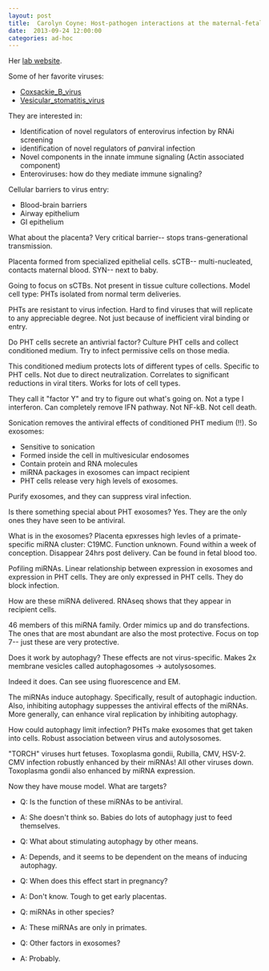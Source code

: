 ```yaml
---
layout: post
title:  Carolyn Coyne: Host-pathogen interactions at the maternal-fetal interface
date:  2013-09-24 12:00:00
categories: ad-hoc
---
```


Her [lab website](http://www.cbp.pitt.edu/faculty/coyne.html).

Some of her favorite viruses:

* [Coxsackie_B_virus](http://en.wikipedia.org/wiki/Coxsackie_B_virus)
* [Vesicular_stomatitis_virus](http://en.wikipedia.org/wiki/Vesicular_stomatitis_virus)


They are interested in:

* Identification of novel regulators of enterovirus infection by RNAi screening
* identification of novel regulators of *pan*viral infection
* Novel components in the innate immune signaling (Actin associated component)
* Enteroviruses: how do they mediate immune signaling?

Cellular barriers to virus entry:

* Blood-brain barriers
* Airway epithelium
* GI epithelium

What about the placenta?
Very critical barrier-- stops trans-generational transmission.

Placenta formed from specialized epithelial cells.
sCTB-- multi-nucleated, contacts maternal blood.
SYN-- next to baby.

Going to focus on sCTBs.
Not present in tissue culture collections.
Model cell type: PHTs isolated from normal term deliveries.

PHTs are resistant to virus infection.
Hard to find viruses that will replicate to any appreciable degree.
Not just because of inefficient viral binding or entry.

Do PHT cells secrete an antivrial factor?
Culture PHT cells and collect conditioned medium.
Try to infect permissive cells on those media.

This conditioned medium protects lots of different types of cells.
Specific to PHT cells.
Not due to direct neutralization.
Correlates to significant reductions in viral titers.
Works for lots of cell types.

They call it "factor Y" and try to figure out what's going on.
Not a type I interferon. Can completely remove IFN pathway.
Not NF-kB.
Not cell death.

Sonication removes the antiviral effects of conditioned PHT medium (!!).
So exosomes:

* Sensitive to sonication
* Formed inside the cell in multivesicular endosomes
* Contain protein and RNA molecules
* miRNA packages in exosomes can impact recipient
* PHT cells release very high levels of exosomes.

Purify exosomes, and they can suppress viral infection.

Is there something special about PHT exosomes?
Yes.
They are the only ones they have seen to be antiviral.

What is in the exosomes?
Placenta epxresses high levles of a primate-specific miRNA cluster: C19MC.
Function unknown.
Found within a week of conception.
Disappear 24hrs post delivery.
Can be found in fetal blood too.

Pofiling miRNAs.
Linear relationship between expression in exosomes and expression in PHT cells.
They are only expressed in PHT cells.
They do block infection.

How are these miRNA delivered.
RNAseq shows that they appear in recipient cells.

46 members of this miRNA family.
Order mimics up and do transfections.
The ones that are most abundant are also the most protective.
Focus on top 7-- just these are very protective.

Does it work by autophagy?
These effects are not virus-specific.
Makes 2x membrane vesicles called autophagosomes -> autolysosomes.

Indeed it does.
Can see using fluorescence and EM.

The miRNAs induce autophagy.
Specifically, result of autophagic induction.
Also, inhibiting autophagy suppesses the antiviral effects of the miRNAs.
More generally, can enhance viral replication by inhibiting autophagy.

How could autophagy limit infection?
PHTs make exosomes that get taken into cells.
Robust association between virus and autolysosomes.

"TORCH" viruses hurt fetuses.
Toxoplasma gondii, Rubilla, CMV, HSV-2.
CMV infection robustly enhanced by their miRNAs!
All other viruses down.
Toxoplasma gondii also enhanced by miRNA expression.

Now they have mouse model.
What are targets?

* Q: Is the function of these miRNAs to be antiviral.
* A: She doesn't think so. Babies do lots of autophagy just to feed themselves.

* Q: What about stimulating autophagy by other means.
* A: Depends, and it seems to be dependent on the means of inducing autophagy.

* Q: When does this effect start in pregnancy?
* A: Don't know. Tough to get early placentas.

* Q: miRNAs in other species?
* A: These miRNAs are only in primates.

* Q: Other factors in exosomes?
* A: Probably.
